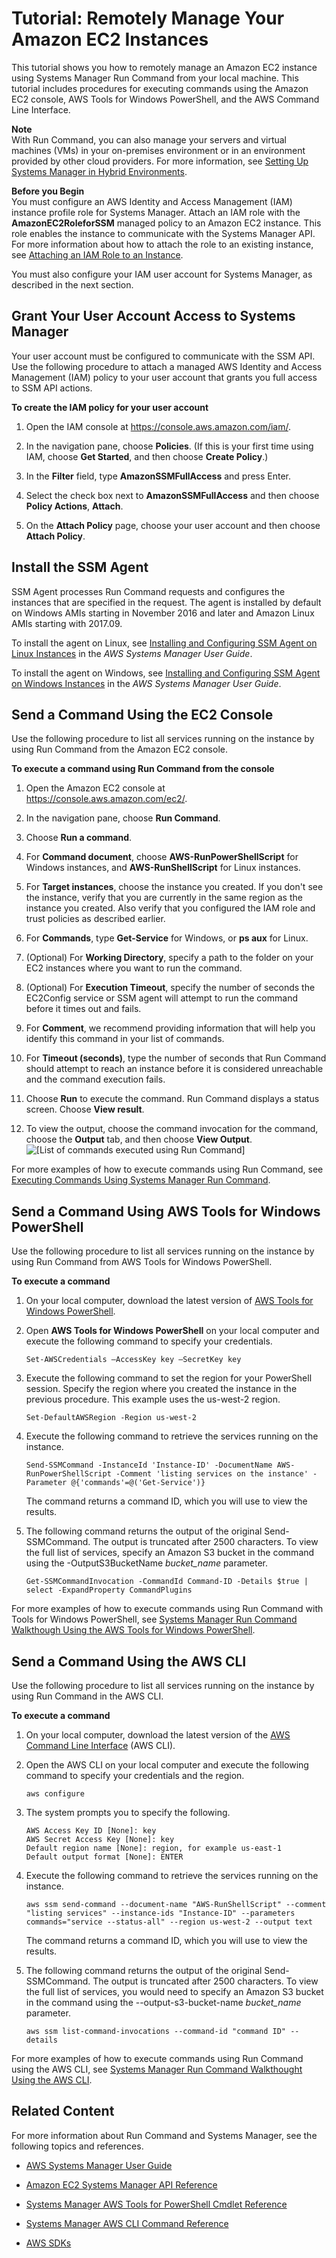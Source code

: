 # Tutorial: Remotely Manage Your Amazon EC2 Instances<a name="tutorial_run_command"></a>

This tutorial shows you how to remotely manage an Amazon EC2 instance using Systems Manager Run Command from your local machine\. This tutorial includes procedures for executing commands using the Amazon EC2 console, AWS Tools for Windows PowerShell, and the AWS Command Line Interface\.

**Note**  
With Run Command, you can also manage your servers and virtual machines \(VMs\) in your on\-premises environment or in an environment provided by other cloud providers\. For more information, see [Setting Up Systems Manager in Hybrid Environments](http://docs.aws.amazon.com/systems-manager/latest/userguide/systems-manager-managedinstances.html)\.

**Before you Begin**  
You must configure an AWS Identity and Access Management \(IAM\) instance profile role for Systems Manager\. Attach an IAM role with the **AmazonEC2RoleforSSM** managed policy to an Amazon EC2 instance\. This role enables the instance to communicate with the Systems Manager API\. For more information about how to attach the role to an existing instance, see [Attaching an IAM Role to an Instance](iam-roles-for-amazon-ec2.md#attach-iam-role)\.

You must also configure your IAM user account for Systems Manager, as described in the next section\.

## Grant Your User Account Access to Systems Manager<a name="tutorial-iam-rc"></a>

Your user account must be configured to communicate with the SSM API\. Use the following procedure to attach a managed AWS Identity and Access Management \(IAM\) policy to your user account that grants you full access to SSM API actions\.

**To create the IAM policy for your user account**

1. Open the IAM console at [https://console\.aws\.amazon\.com/iam/](https://console.aws.amazon.com/iam/)\.

1. In the navigation pane, choose **Policies**\. \(If this is your first time using IAM, choose **Get Started**, and then choose **Create Policy**\.\)

1. In the **Filter** field, type **AmazonSSMFullAccess** and press Enter\.

1. Select the check box next to **AmazonSSMFullAccess** and then choose **Policy Actions**, **Attach**\.

1. On the **Attach Policy** page, choose your user account and then choose **Attach Policy**\.

## Install the SSM Agent<a name="tutorial-agent-install"></a>

SSM Agent processes Run Command requests and configures the instances that are specified in the request\. The agent is installed by default on Windows AMIs starting in November 2016 and later and Amazon Linux AMIs starting with 2017\.09\.

To install the agent on Linux, see [Installing and Configuring SSM Agent on Linux Instances](http://docs.aws.amazon.com/systems-manager/latest/userguide/sysman-install-ssm-agent.html) in the *AWS Systems Manager User Guide*\.

To install the agent on Windows, see [Installing and Configuring SSM Agent on Windows Instances](http://docs.aws.amazon.com/systems-manager/latest/userguide/sysman-install-ssm-win.html) in the *AWS Systems Manager User Guide*\.

## Send a Command Using the EC2 Console<a name="rc-tutorial-ui"></a>

Use the following procedure to list all services running on the instance by using Run Command from the Amazon EC2 console\.

**To execute a command using Run Command from the console**

1. Open the Amazon EC2 console at [https://console\.aws\.amazon\.com/ec2/](https://console.aws.amazon.com/ec2/)\.

1. In the navigation pane, choose **Run Command**\.

1. Choose **Run a command**\.

1. For **Command document**, choose **AWS\-RunPowerShellScript** for Windows instances, and **AWS\-RunShellScript** for Linux instances\.

1. For **Target instances**, choose the instance you created\. If you don't see the instance, verify that you are currently in the same region as the instance you created\. Also verify that you configured the IAM role and trust policies as described earlier\.

1. For **Commands**, type **Get\-Service** for Windows, or **ps aux** for Linux\.

1. \(Optional\) For **Working Directory**, specify a path to the folder on your EC2 instances where you want to run the command\.

1. \(Optional\) For **Execution Timeout**, specify the number of seconds the EC2Config service or SSM agent will attempt to run the command before it times out and fails\.

1. For **Comment**, we recommend providing information that will help you identify this command in your list of commands\.

1. For **Timeout \(seconds\)**, type the number of seconds that Run Command should attempt to reach an instance before it is considered unreachable and the command execution fails\.

1. Choose **Run** to execute the command\. Run Command displays a status screen\. Choose **View result**\.

1. To view the output, choose the command invocation for the command, choose the **Output** tab, and then choose **View Output**\.  
![\[List of commands executed using Run Command\]](http://docs.aws.amazon.com/AWSEC2/latest/UserGuide/images/run-command-walkthrough-7.png)

For more examples of how to execute commands using Run Command, see [Executing Commands Using Systems Manager Run Command](http://docs.aws.amazon.com/systems-manager/latest/userguide/run-command.html)\.

## Send a Command Using AWS Tools for Windows PowerShell<a name="tutorial-powershell"></a>

Use the following procedure to list all services running on the instance by using Run Command from AWS Tools for Windows PowerShell\.

**To execute a command**

1. On your local computer, download the latest version of [AWS Tools for Windows PowerShell](https://aws.amazon.com/powershell/)\.

1. Open **AWS Tools for Windows PowerShell** on your local computer and execute the following command to specify your credentials\. 

   ```
   Set-AWSCredentials –AccessKey key –SecretKey key
   ```

1. Execute the following command to set the region for your PowerShell session\. Specify the region where you created the instance in the previous procedure\. This example uses the us\-west\-2 region\.

   ```
   Set-DefaultAWSRegion -Region us-west-2
   ```

1. Execute the following command to retrieve the services running on the instance\. 

   ```
   Send-SSMCommand -InstanceId 'Instance-ID' -DocumentName AWS-RunPowerShellScript -Comment 'listing services on the instance' -Parameter @{'commands'=@('Get-Service')}
   ```

   The command returns a command ID, which you will use to view the results\.

1. The following command returns the output of the original Send\-SSMCommand\. The output is truncated after 2500 characters\. To view the full list of services, specify an Amazon S3 bucket in the command using the \-OutputS3BucketName *bucket\_name* parameter\.

   ```
   Get-SSMCommandInvocation -CommandId Command-ID -Details $true | select -ExpandProperty CommandPlugins
   ```

For more examples of how to execute commands using Run Command with Tools for Windows PowerShell, see [Systems Manager Run Command Walkthough Using the AWS Tools for Windows PowerShell](http://docs.aws.amazon.com/systems-manager/latest/userguide/walkthrough-powershell.html)\.

## Send a Command Using the AWS CLI<a name="tutorial-cli"></a>

Use the following procedure to list all services running on the instance by using Run Command in the AWS CLI\.

**To execute a command**

1. On your local computer, download the latest version of the [AWS Command Line Interface](http://docs.aws.amazon.com/cli/latest/userguide/installing.html) \(AWS CLI\)\.

1. Open the AWS CLI on your local computer and execute the following command to specify your credentials and the region\.

   ```
   aws configure
   ```

1. The system prompts you to specify the following\.

   ```
   AWS Access Key ID [None]: key
   AWS Secret Access Key [None]: key
   Default region name [None]: region, for example us-east-1
   Default output format [None]: ENTER
   ```

1. Execute the following command to retrieve the services running on the instance\. 

   ```
   aws ssm send-command --document-name "AWS-RunShellScript" --comment "listing services" --instance-ids "Instance-ID" --parameters commands="service --status-all" --region us-west-2 --output text
   ```

   The command returns a command ID, which you will use to view the results\.

1. The following command returns the output of the original Send\-SSMCommand\. The output is truncated after 2500 characters\. To view the full list of services, you would need to specify an Amazon S3 bucket in the command using the \-\-output\-s3\-bucket\-name *bucket\_name* parameter\.

   ```
   aws ssm list-command-invocations --command-id "command ID" --details
   ```

For more examples of how to execute commands using Run Command using the AWS CLI, see [Systems Manager Run Command Walkthought Using the AWS CLI](http://docs.aws.amazon.com/systems-manager/latest/userguide/walkthrough-cli.html)\.

## Related Content<a name="w3ab1c13c17c21"></a>

For more information about Run Command and Systems Manager, see the following topics and references\.

+ [AWS Systems Manager User Guide](http://docs.aws.amazon.com/systems-manager/latest/userguide/)

+ [Amazon EC2 Systems Manager API Reference](http://docs.aws.amazon.com/ssm/latest/APIReference/)

+ [Systems Manager AWS Tools for PowerShell Cmdlet Reference](http://docs.aws.amazon.com/powershell/latest/reference/items/Amazon_Simple_Systems_Management_cmdlets.html)

+ [Systems Manager AWS CLI Command Reference](http://docs.aws.amazon.com/cli/latest/reference/ssm/index.html)

+  [AWS SDKs](http://aws.amazon.com/tools/#SDKs)